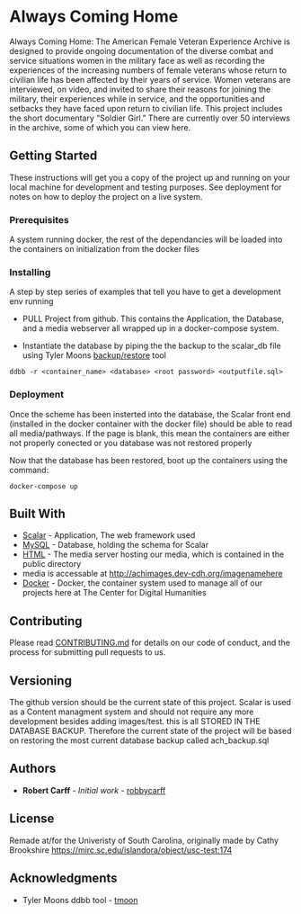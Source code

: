 # Always Coming Home 

Always Coming Home: The American Female Veteran Experience Archive is designed to provide ongoing documentation of the diverse combat and service situations women in the military face as well as recording the experiences of the increasing numbers of female veterans whose return to civilian life has been affected by their years of service. Women veterans are interviewed, on video, and invited to share their reasons for joining the military, their experiences while in service, and the opportunities and setbacks they have faced upon return to civilian life. This project includes the short documentary “Soldier Girl.” There are currently over 50 interviews in the archive, some of which you can view here.

## Getting Started

These instructions will get you a copy of the project up and running on your local machine for development and testing purposes. See deployment for notes on how to deploy the project on a live system.

### Prerequisites

A system running docker, the rest of the dependancies will be loaded into the containers on initialization from the docker files

### Installing

A step by step series of examples that tell you have to get a development env running

* PULL Project from github. 
  This contains the Application, the Database, and a media webserver  all wrapped up in a docker-compose system.
 
* Instantiate the database by piping the the backup to the scalar_db file using
Tyler Moons [backup/restore](https://github.com/CDH-SC/ddbb) tool

```
ddbb -r <container_name> <database> <root password> <outputfile.sql>
```
### Deployment

Once the scheme has been insterted into the database, the Scalar front end (installed in the docker container with the docker file) should be able to read all media/pathways. If the page is blank, this mean the containers are either not properly conected or you database was not restored properly

Now that the database has been restored, boot up the containers using the command:

```
docker-compose up
```

## Built With

* [Scalar](https://scalar.me/anvc/scalar/) - Application, The web framework used
* [MySQL](https://www.mysql.com/) - Database, holding the schema for Scalar
* [HTML](www.html.com) - The media server hosting our media, which is contained in the public directory 
* media is accessable at http://achimages.dev-cdh.org/imagenamehere
* [Docker](https://www.docker.com/) - Docker, the container system used to manage all of our projects here at The Center for Digital Humanities 

## Contributing

Please read [CONTRIBUTING.md](https://github.com/CDH-SC/ach) for details on our code of conduct, and the process for submitting pull requests to us.

## Versioning

The github version should be the current state of this project. Scalar is used as a Content managment system and should not require any more development besides adding images/test. this is all STORED IN THE DATABASE BACKUP. Therefore the current state of the project will be based on restoring the most current database backup called ach_backup.sql

## Authors

* **Robert Carff** - *Initial work* - [robbycarff](https://github.com/robbycarff)

## License

Remade at/for the Univeristy of South Carolina, originally made by Cathy Brookshire
https://mirc.sc.edu/islandora/object/usc-test:174

## Acknowledgments

* Tyler Moons ddbb tool - [tmoon](https://github.com/tmoon8730)
